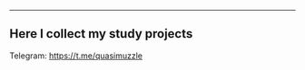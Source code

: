 ------------------------------------
  Here I collect my study projects   
------------------------------------ 
Telegram: https://t.me/quasimuzzle 




